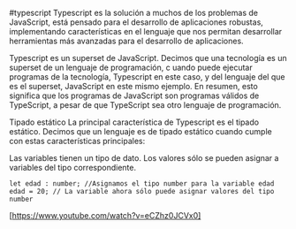#typescript
Typescript es la solución a muchos de los problemas de JavaScript,
está pensado para el desarrollo de aplicaciones robustas, implementando características en el lenguaje
que nos permitan desarrollar herramientas más avanzadas para el desarrollo de aplicaciones.

Typescript es un superset de JavaScript. 
Decimos que una tecnología es un superset de un lenguaje de programación, c
uando puede ejecutar programas de la tecnología, Typescript en este caso, 
y del lenguaje del que es el superset, JavaScript en este mismo ejemplo. En resumen, 
esto significa que los programas de JavaScript son programas válidos de TypeScript, a pesar de que TypeScript sea otro lenguaje de programación.

Tipado estático
La principal característica de Typescript es el tipado estático. Decimos que un lenguaje es de tipado estático cuando cumple con estas características principales:

Las variables tienen un tipo de dato.
Los valores sólo se pueden asignar a variables del tipo correspondiente.
```
let edad : number; //Asignamos el tipo number para la variable edad
edad = 20; // La variable ahora sólo puede asignar valores del tipo number
```

[https://www.youtube.com/watch?v=eCZhz0JCVx0]



